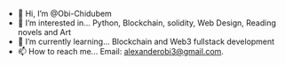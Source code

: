 - 👋 Hi, I’m @Obi-Chidubem
- 👀 I’m interested in... Python, Blockchain, solidity, Web Design, Reading novels and Art
- 🌱 I’m currently learning... Blockchain and Web3 fullstack development
- 📫 How to reach me... Email: alexanderobi3@gmail.com.

<!---
Obi-Chidubem/Obi-Chidubem is a ✨ special ✨ repository because its `README.md` (this file) appears on your GitHub profile.
You can click the Preview link to take a look at your changes.
--->
